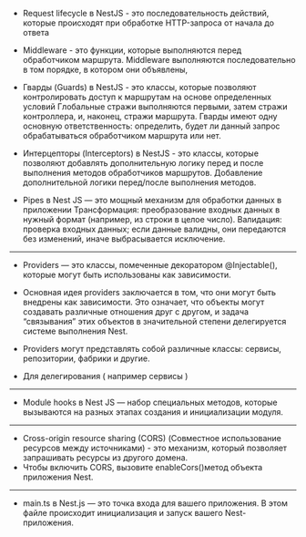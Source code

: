 
* Request lifecycle в NestJS - это последовательность действий, которые происходят при обработке HTTP-запроса от начала до ответа
* Middleware - это функции, которые выполняются перед обработчиком маршрута.
  Middleware выполняются последовательно в том порядке, в котором они объявлены,

* Гварды (Guards) в NestJS - это классы, которые позволяют контролировать доступ к маршрутам на основе определенных условий
  Глобальные стражи выполняются первыми, затем стражи контроллера, и, наконец, стражи маршрута.
  Гварды имеют одну основную ответственность: определить, будет ли данный запрос обрабатываться обработчиком маршрута или нет.

* Интерцепторы (Interceptors) в NestJS - это классы, которые позволяют добавлять дополнительную логику перед и после выполнения методов
  обработчиков маршрутов.
  Добавление дополнительной логики перед/после выполнения методов.

* Pipes в Nest JS — это мощный механизм для обработки данных в приложении
  Трансформация: преобразование входных данных в нужный формат (например, из строки в целое число).
  Валидация: проверка входных данных; если данные валидны, они передаются без изменений, иначе выбрасывается исключение.


---
* Providers — это классы, помеченные декоратором @Injectable(), которые могут быть использованы как зависимости.
* Основная идея providers заключается в том, что они могут быть внедрены как зависимости. Это означает, что объекты могут создавать различные отношения друг с другом, и задача “связывания” этих объектов в значительной степени делегируется системе выполнения Nest.
* Providers могут представлять собой различные классы: сервисы, репозитории, фабрики и другие.

* Для делегирования ( например сервисы ) 

---

* Module hooks в Nest JS — набор специальных методов, которые вызываются на разных этапах создания и инициализации модуля.


---
* Cross-origin resource sharing (CORS) (Совместное использование ресурсов между источниками) - это механизм, который позволяет запрашивать ресурсы из другого домена. 
* Чтобы включить CORS, вызовите enableCors()метод объекта приложения Nest.

---
* main.ts в Nest.js — это точка входа для вашего приложения. В этом файле происходит инициализация и запуск вашего Nest-приложения. 

